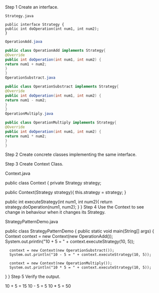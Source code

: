 Step 1
Create an interface.
```
Strategy.java

public interface Strategy {
public int doOperation(int num1, int num2);
}
```
```java
OperationAdd.java

public class OperationAdd implements Strategy{
@Override
public int doOperation(int num1, int num2) {
return num1 + num2;
}
}
OperationSubstract.java

public class OperationSubstract implements Strategy{
@Override
public int doOperation(int num1, int num2) {
return num1 - num2;
}
}
OperationMultiply.java

public class OperationMultiply implements Strategy{
@Override
public int doOperation(int num1, int num2) {
return num1 * num2;
}
}
```
Step 2
Create concrete classes implementing the same interface.

Step 3
Create Context Class.

Context.java

public class Context {
private Strategy strategy;

public Context(Strategy strategy){
this.strategy = strategy;
}

public int executeStrategy(int num1, int num2){
return strategy.doOperation(num1, num2);
}
}
Step 4
Use the Context to see change in behaviour when it changes its Strategy.

StrategyPatternDemo.java

public class StrategyPatternDemo {
public static void main(String[] args) {
Context context = new Context(new OperationAdd());		
System.out.println("10 + 5 = " + context.executeStrategy(10, 5));

      context = new Context(new OperationSubstract());		
      System.out.println("10 - 5 = " + context.executeStrategy(10, 5));

      context = new Context(new OperationMultiply());		
      System.out.println("10 * 5 = " + context.executeStrategy(10, 5));
}
}
Step 5
Verify the output.

10 + 5 = 15
10 - 5 = 5
10 * 5 = 50